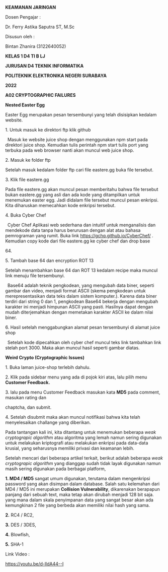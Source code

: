 ﻿<a name="br1"></a>**KEAMANAN JARINGAN**

Dosen Pengajar :

Dr. Ferry Astika Saputra ST, M.Sc

Disusun oleh :

Bintan Zhanira (3122640052)

**KELAS 1 D4 TI B LJ**

**JURUSAN D4 TEKNIK INFORMATIKA**

**POLITEKNIK ELEKTRONIKA NEGERI SURABAYA**

**2022**




<a name="br2"></a>**A02 CRYPTOGRAPHIC FAILURES**

**Nested Easter Egg**

Easter Egg merupakan pesan tersembunyi yang telah disisipkan kedalam website.

1\. Untuk masuk ke direktori ftp klik github

` `Masuk ke website juice shop dengan menggunakan npm start pada direktori juice shop. Kemudian
tulis perintah npm start tulis port yang terbuka pada web browser nanti akan muncul web juice shop.

2\. Masuk ke folder ftp

Setelah masuk kedalam folder ftp cari file eastere.gg buka file tersebut.

3\. Klik file eastere.gg




<a name="br3"></a> Pada file eastere.gg akan muncul pesan memberitahu bahwa file tersebut bukan eastere.gg yang asli
dan ada kode yang ditampilkan untuk menemukan easter egg. Jadi didalam file tersebut muncul pesan
enkripsi. Kita diharuskan memecahkan kode enkripsi tersebut.

4\. Buka Cyber Chef

` `Cyber Chef Aplikasi web sederhana dan intuitif untuk menganalisis dan mendekode data tanpa
harus berurusan dengan alat atau bahasa pemrograman yang rumit. Buka link
https://gchq.github.io/CyberChef/ . Kemudian copy kode dari file eastere.gg ke cyber chef dan drop base

64\.

5\. Tambah base 64 dan encryption ROT 13




<a name="br4"></a> Setelah menambahkan base 64 dan ROT 13 kedalam recipe maka muncul link menuju file
tersembunyi.

` `Base64 adalah teknik pengkodean, yang mengubah data biner, seperti gambar dan video, menjadi
format ASCII (skema pengkodean untuk merepresentasikan data teks dalam sistem komputer.). Karena data
biner terdiri dari string 0 dan 1, pengkodean Base64 bekerja dengan mengubah karakter ini menjadi
himpunan ASCII yang pasti. Hasilnya dapat dengan mudah diterjemahkan dengan memetakan karakter
ASCII ke dalam nilai biner.

6\. Hasil setelah menggabungkan alamat pesan tersembunyi di alamat juice shop

` `Setelah kode dipecahkan oleh cyber chef muncul teks link tambahkan link stelah port 3000. Maka
akan muncul hasil seperti gambar diatas.




<a name="br5"></a>**Weird Crypto (Cryptographic Issues)**

1\. Buka laman juice-shop terlebih dahulu.

2\. Klik pada sidebar menu yang ada di pojok kiri atas, lalu pilih menu **Customer Feedback.**

3\. lalu pada menu Customer Feedback masukan kata **MD5** pada comment, masukan rating dan

chaptcha, dan submit.

4\. Setelah disubmit maka akan muncul notifikasi bahwa kita telah menyelesaikan challange yang
 diberikan.




<a name="br6"></a> Pada tantangan kali ini, kita ditantang untuk menemukan beberapa *weak cryptograpic algorithm*
atau algoritma yang lemah namun sering digunakan untuk melakukan kriptografi atau melakukan enkripsi
pada data-data krusial, yang seharusnya memiliki privasi dan keamanan lebih.

Setelah mencari dari beberapa artikel terkait, berikut adalah beberapa *weak cryptograpic algorithm* yang dianggap sudah tidak layak digunakan namun masih sering digunakan pada berbagai platform,

**1. MD4 / MD5** sangat umum digunakan, terutama dalam mengenkripsi password yang akan
 disimpan dalam database. Salah satu kelemahan dari MD4 / MD5 ini merupakan **Collision
 Vulnerability**, dikarenakan berapapun panjang dari sebuah text, maka tetap akan dirubah menjadi
 128 bit saja. yang mana dalam skala penyimpanan data yang sangat besar akan ada kemungkinan
 2 file yang berbeda akan memiliki nilai hash yang sama.

**2.** RC4 / RC2,

**3.** DES / 3DES,

**4.** Blowfish,

**5.** SHA-1

Link Video :

https://youtu.be/d-lldA44--I
